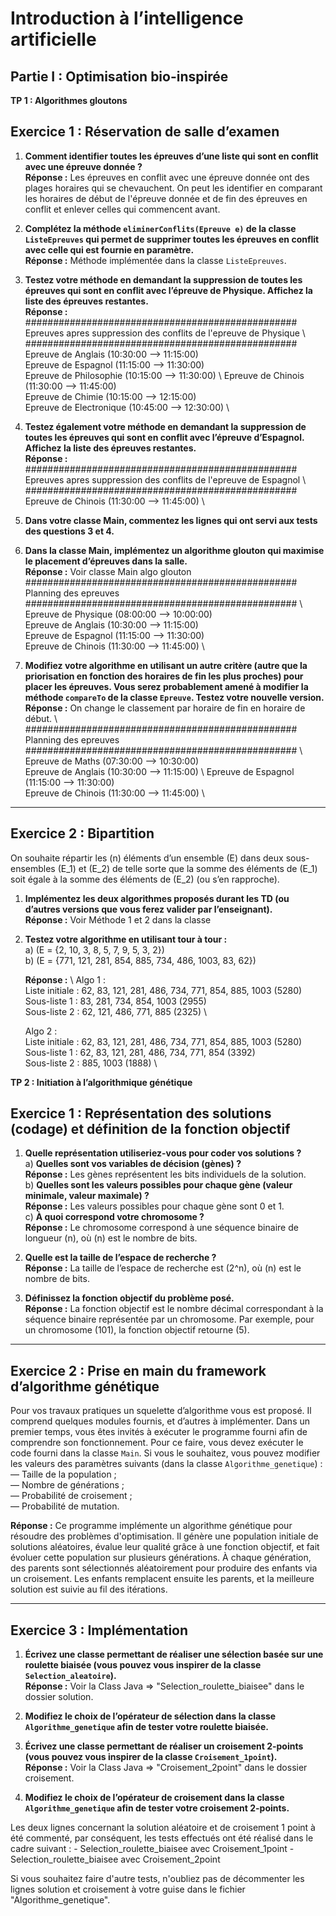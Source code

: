 # Introduction à l’intelligence artificielle  
## Partie I : Optimisation bio-inspirée  

**TP 1 : Algorithmes gloutons**  

## Exercice 1 : Réservation de salle d’examen  

1. **Comment identifier toutes les épreuves d’une liste qui sont en conflit avec une épreuve donnée ?**  
   **Réponse :** Les épreuves en conflit avec une épreuve donnée ont des plages horaires qui se chevauchent. On peut les identifier en comparant les horaires de début de l'épreuve donnée et de fin des épreuves en conflit et enlever celles qui commencent avant.  

2. **Complétez la méthode `eliminerConflits(Epreuve e)` de la classe `ListeEpreuves` qui permet de supprimer toutes les épreuves en conflit avec celle qui est fournie en paramètre.**  
   **Réponse :** Méthode implémentée dans la classe `ListeEpreuves`.  

3. **Testez votre méthode en demandant la suppression de toutes les épreuves qui sont en conflit avec l’épreuve de Physique. Affichez la liste des épreuves restantes.**  
   **Réponse :**    \
#################################################    \
Epreuves apres suppression des conflits de l'epreuve de Physique         \         
#################################################     \
Epreuve de Anglais (10:30:00 --> 11:15:00)     \
Epreuve de Espagnol (11:15:00 --> 11:30:00)     \
Epreuve de Philosophie (10:15:00 --> 11:30:00)   \ 
Epreuve de Chinois (11:30:00 --> 11:45:00)    \
Epreuve de Chimie (10:15:00 --> 12:15:00)    \
Epreuve de Electronique (10:45:00 --> 12:30:00)   \

4. **Testez également votre méthode en demandant la suppression de toutes les épreuves qui sont en conflit avec l’épreuve d’Espagnol. Affichez la liste des épreuves restantes.**  
   **Réponse :**     \
#################################################    \
Epreuves apres suppression des conflits de l'epreuve de Espagnol       \          
#################################################    \
Epreuve de Chinois (11:30:00 --> 11:45:00)    \

5. **Dans votre classe Main, commentez les lignes qui ont servi aux tests des questions 3 et 4.**  

6. **Dans la classe Main, implémentez un algorithme glouton qui maximise le placement d’épreuves dans la salle.**  
   **Réponse :** Voir classe Main algo glouton    \
#################################################    \
             Planning des epreuves                 \
#################################################   \ 
Epreuve de Physique (08:00:00 --> 10:00:00)   \
Epreuve de Anglais (10:30:00 --> 11:15:00)     \
Epreuve de Espagnol (11:15:00 --> 11:30:00)    \
Epreuve de Chinois (11:30:00 --> 11:45:00)   \

7. **Modifiez votre algorithme en utilisant un autre critère (autre que la priorisation en fonction des horaires de fin les plus proches) pour placer les épreuves. Vous serez probablement amené à modifier la méthode `compareTo` de la classe `Epreuve`. Testez votre nouvelle version.**  
   **Réponse :** On change le classement par horaire de fin en horaire de début.   \ 
#################################################    \
             Planning des epreuves                 \
#################################################   \ 
Epreuve de Maths (07:30:00 --> 10:30:00)    \
Epreuve de Anglais (10:30:00 --> 11:15:00)   \ 
Epreuve de Espagnol (11:15:00 --> 11:30:00)   \
Epreuve de Chinois (11:30:00 --> 11:45:00)   \

---

## Exercice 2 : Bipartition  

On souhaite répartir les \(n\) éléments d’un ensemble \(E\) dans deux sous-ensembles \(E_1\) et \(E_2\) de telle sorte que la somme des éléments de \(E_1\) soit égale à la somme des éléments de \(E_2\) (ou s’en rapproche).  

1. **Implémentez les deux algorithmes proposés durant les TD (ou d’autres versions que vous ferez valider par l’enseignant).**  
   **Réponse :** Voir Méthode 1 et 2 dans la classe

2. **Testez votre algorithme en utilisant tour à tour :**  
   a) \(E = \{2, 10, 3, 8, 5, 7, 9, 5, 3, 2\}\)  
   b) \(E = \{771, 121, 281, 854, 885, 734, 486, 1003, 83, 62\}\)  

   **Réponse :**   \ 
   Algo 1 :     \
   Liste initiale : 62, 83, 121, 281, 486, 734, 771, 854, 885, 1003 (5280)   \
   Sous-liste 1 : 83, 281, 734, 854, 1003 (2955)    \
   Sous-liste 2 : 62, 121, 486, 771, 885 (2325)    \

   Algo 2 :   \
   Liste initiale : 62, 83, 121, 281, 486, 734, 771, 854, 885, 1003 (5280)    \
   Sous-liste 1 : 62, 83, 121, 281, 486, 734, 771, 854 (3392)   \
   Sous-liste 2 : 885, 1003 (1888)    \


**TP 2 : Initiation à l’algorithmique génétique**   

## Exercice 1 : Représentation des solutions (codage) et définition de la fonction objectif  

1. **Quelle représentation utiliseriez-vous pour coder vos solutions ?**  
   a) **Quelles sont vos variables de décision (gènes) ?**  
    **Réponse :** 
    Les gènes représentent les bits individuels de la solution.  
   b) **Quelles sont les valeurs possibles pour chaque gène (valeur minimale, valeur maximale) ?**  
    **Réponse :** 
    Les valeurs possibles pour chaque gène sont 0 et 1.  
   c) **À quoi correspond votre chromosome ?**  
    **Réponse :** 
    Le chromosome correspond à une séquence binaire de longueur \(n\), où \(n\) est le nombre de bits.  

2. **Quelle est la taille de l’espace de recherche ?**  
   **Réponse :** 
   La taille de l’espace de recherche est \(2^n\), où \(n\) est le nombre de bits.  

3. **Définissez la fonction objectif du problème posé.**  
   **Réponse :** 
   La fonction objectif est le nombre décimal correspondant à la séquence binaire représentée par un chromosome. Par exemple, pour un chromosome \(101\), la fonction objectif retourne \(5\).  

---

## Exercice 2 : Prise en main du framework d’algorithme génétique  

Pour vos travaux pratiques un squelette d’algorithme vous est proposé. Il comprend quelques modules fournis, et d’autres à implémenter. Dans un premier temps, vous êtes invités à exécuter le programme fourni afin de comprendre son fonctionnement. Pour ce faire, vous devez exécuter le code fourni dans la classe `Main`. Si vous le souhaitez, vous pouvez modifier les valeurs des paramètres suivants (dans la classe `Algorithme_genetique`) :  
— Taille de la population ;  
— Nombre de générations ;  
— Probabilité de croisement ;  
— Probabilité de mutation.  


**Réponse :** 
Ce programme implémente un algorithme génétique pour résoudre des problèmes d'optimisation. Il génère une population initiale de solutions aléatoires, évalue leur qualité grâce à une fonction objectif, et fait évoluer cette population sur plusieurs générations. À chaque génération, des parents sont sélectionnés aléatoirement pour produire des enfants via un croisement. Les enfants remplacent ensuite les parents, et la meilleure solution est suivie au fil des itérations.

---

## Exercice 3 : Implémentation  

1. **Écrivez une classe permettant de réaliser une sélection basée sur une roulette biaisée (vous pouvez vous inspirer de la classe `Selection_aleatoire`).**  
**Réponse :**
Voir la Class Java => "Selection_roulette_biaisee" dans le dossier solution.

2. **Modifiez le choix de l’opérateur de sélection dans la classe `Algorithme_genetique` afin de tester votre roulette biaisée.**  

3. **Écrivez une classe permettant de réaliser un croisement 2-points (vous pouvez vous inspirer de la classe `Croisement_1point`).**  
**Réponse :**
Voir la Class Java => "Croisement_2point" dans le dossier croisement.

4. **Modifiez le choix de l’opérateur de croisement dans la classe `Algorithme_genetique` afin de tester votre croisement 2-points.**  

Les deux lignes concernant la solution aléatoire et de croisement 1 point à été commenté, par conséquent, les tests effectués ont été réalisé dans le cadre suivant :
    - Selection_roulette_biaisee avec Croisement_1point
    - Selection_roulette_biaisee avec Croisement_2point 

Si vous souhaitez faire d'autre tests, n'oubliez pas de décommenter les lignes solution et croisement à votre guise dans le fichier "Algorithme_genetique".
 
